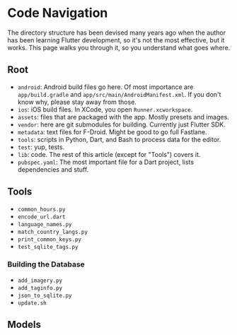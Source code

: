# Code Navigation

The directory structure has been devised many years ago when the author has been learning
Flutter development, so it's not the most effective, but it works. This page walks you through
it, so you understand what goes where.

## Root

* `android`: Android build files go here. Of most importance are `app/build.gradle`
    and `app/src/main/AndroidManifest.xml`. If you don't know why, please stay away from those.
* `ios`: iOS build files. In XCode, you open `Runner.xcworkspace`.
* `assets`: files that are packaged with the app. Mostly presets and images.
* `vendor`: here are git submodules for building. Currently just Flutter SDK.
* `metadata`: text files for F-Droid. Might be good to go full Fastlane.
* `tools`: scripts in Python, Dart, and Bash to process data for the editor.
* `test`: yup, tests.
* `lib`: code. The rest of this article (except for "Tools") covers it.
* `pubspec.yaml`: The most important file for a Dart project, lists dependencies and stuff.

## Tools

* `common_hours.py`
* `encode_url.dart`
* `language_names.py`
* `match_country_langs.py`
* `print_common_keys.py`
* `test_sqlite_tags.py`

### Building the Database

* `add_imagery.py`
* `add_taginfo.py`
* `json_to_sqlite.py`
* `update.sh`

## Models
